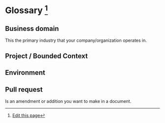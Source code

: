 # Glossary [^1]

## Business domain
This the primary industry that your company/organization operates in.

## Project / Bounded Context

## Environment

## Pull request
Is an amendment or addition you want to make in a document.

[^1]: [Edit this page](README.md) 


